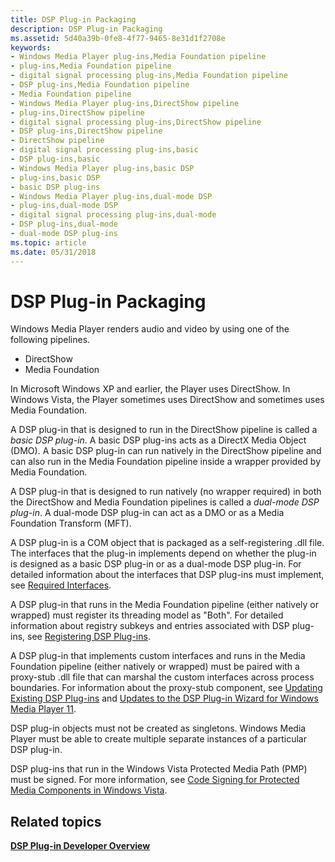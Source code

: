 ```yaml
---
title: DSP Plug-in Packaging
description: DSP Plug-in Packaging
ms.assetid: 5d40a39b-0fe8-4f77-9465-8e31d1f2708e
keywords:
- Windows Media Player plug-ins,Media Foundation pipeline
- plug-ins,Media Foundation pipeline
- digital signal processing plug-ins,Media Foundation pipeline
- DSP plug-ins,Media Foundation pipeline
- Media Foundation pipeline
- Windows Media Player plug-ins,DirectShow pipeline
- plug-ins,DirectShow pipeline
- digital signal processing plug-ins,DirectShow pipeline
- DSP plug-ins,DirectShow pipeline
- DirectShow pipeline
- digital signal processing plug-ins,basic
- DSP plug-ins,basic
- Windows Media Player plug-ins,basic DSP
- plug-ins,basic DSP
- basic DSP plug-ins
- Windows Media Player plug-ins,dual-mode DSP
- plug-ins,dual-mode DSP
- digital signal processing plug-ins,dual-mode
- DSP plug-ins,dual-mode
- dual-mode DSP plug-ins
ms.topic: article
ms.date: 05/31/2018
---
```


# DSP Plug-in Packaging

Windows Media Player renders audio and video by using one of the following pipelines.

-   DirectShow
-   Media Foundation

In Microsoft Windows XP and earlier, the Player uses DirectShow. In Windows Vista, the Player sometimes uses DirectShow and sometimes uses Media Foundation.

A DSP plug-in that is designed to run in the DirectShow pipeline is called a *basic DSP plug-in*. A basic DSP plug-ins acts as a DirectX Media Object (DMO). A basic DSP plug-in can run natively in the DirectShow pipeline and can also run in the Media Foundation pipeline inside a wrapper provided by Media Foundation.

A DSP plug-in that is designed to run natively (no wrapper required) in both the DirectShow and Media Foundation pipelines is called a *dual-mode DSP plug-in*. A dual-mode DSP plug-in can act as a DMO or as a Media Foundation Transform (MFT).

A DSP plug-in is a COM object that is packaged as a self-registering .dll file. The interfaces that the plug-in implements depend on whether the plug-in is designed as a basic DSP plug-in or as a dual-mode DSP plug-in. For detailed information about the interfaces that DSP plug-ins must implement, see [Required Interfaces](required-interfaces.md).

A DSP plug-in that runs in the Media Foundation pipeline (either natively or wrapped) must register its threading model as "Both". For detailed information about registry subkeys and entries associated with DSP plug-ins, see [Registering DSP Plug-ins](registering-dsp-plug-ins.md).

A DSP plug-in that implements custom interfaces and runs in the Media Foundation pipeline (either natively or wrapped) must be paired with a proxy-stub .dll file that can marshal the custom interfaces across process boundaries. For information about the proxy-stub component, see [Updating Existing DSP Plug-ins](updating-existing-dsp-plug-ins.md) and [Updates to the DSP Plug-in Wizard for Windows Media Player 11](updates-to-the-dsp-plug-in-wizard-for-windows-media-player-11.md).

DSP plug-in objects must not be created as singletons. Windows Media Player must be able to create multiple separate instances of a particular DSP plug-in.

DSP plug-ins that run in the Windows Vista Protected Media Path (PMP) must be signed. For more information, see [Code Signing for Protected Media Components in Windows Vista](/windows-hardware/test/hlk/).

## Related topics

<dl> <dt>

[**DSP Plug-in Developer Overview**](dsp-plug-in-developer-overview.md)
</dt> </dl>

 

 